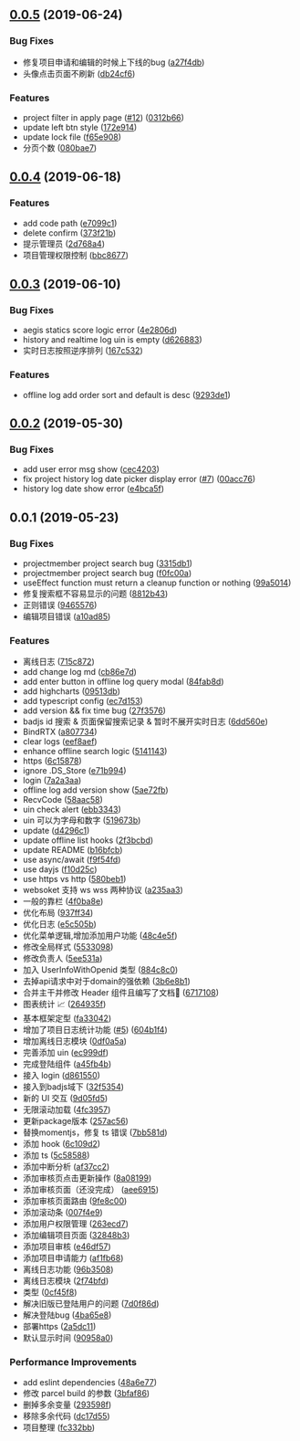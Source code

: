 ## [0.0.5](https://github.com/iv-web/wardmonitor/compare/v0.0.4...v0.0.5) (2019-06-24)


### Bug Fixes

* 修复项目申请和编辑的时候上下线的bug ([a27f4db](https://github.com/iv-web/wardmonitor/commit/a27f4db))
* 头像点击页面不刷新 ([db24cf6](https://github.com/iv-web/wardmonitor/commit/db24cf6))


### Features

* project filter in apply page ([#12](https://github.com/iv-web/wardmonitor/issues/12)) ([0312b66](https://github.com/iv-web/wardmonitor/commit/0312b66))
* update left btn style ([172e914](https://github.com/iv-web/wardmonitor/commit/172e914))
* update lock file ([f65e908](https://github.com/iv-web/wardmonitor/commit/f65e908))
* 分页个数 ([080bae7](https://github.com/iv-web/wardmonitor/commit/080bae7))



## [0.0.4](https://github.com/iv-web/wardmonitor/compare/v0.0.3...v0.0.4) (2019-06-18)


### Features

* add code path ([e7099c1](https://github.com/iv-web/wardmonitor/commit/e7099c1))
* delete confirm ([373f21b](https://github.com/iv-web/wardmonitor/commit/373f21b))
* 提示管理员 ([2d768a4](https://github.com/iv-web/wardmonitor/commit/2d768a4))
* 项目管理权限控制 ([bbc8677](https://github.com/iv-web/wardmonitor/commit/bbc8677))



## [0.0.3](https://github.com/iv-web/wardmonitor/compare/0.0.2...0.0.3) (2019-06-10)


### Bug Fixes

* aegis statics score logic error ([4e2806d](https://github.com/iv-web/wardmonitor/commit/4e2806d))
* history and realtime log uin is empty ([d626883](https://github.com/iv-web/wardmonitor/commit/d626883))
* 实时日志按照逆序排列 ([167c532](https://github.com/iv-web/wardmonitor/commit/167c532))


### Features

* offline log add order sort and default is desc ([9293de1](https://github.com/iv-web/wardmonitor/commit/9293de1))



## [0.0.2](https://github.com/iv-web/wardmonitor/compare/v0.1.0...v0.0.2) (2019-05-30)


### Bug Fixes

* add user error msg show ([cec4203](https://github.com/iv-web/wardmonitor/commit/cec4203))
* fix project history log date picker display error ([#7](https://github.com/iv-web/wardmonitor/issues/7)) ([00acc76](https://github.com/iv-web/wardmonitor/commit/00acc76))
* history log date show error ([e4bca5f](https://github.com/iv-web/wardmonitor/commit/e4bca5f))



## 0.0.1 (2019-05-23)


### Bug Fixes

* projectmember project search bug ([3315db1](https://github.com/iv-web/wardmonitor/commit/3315db1))
* projectmember project search bug ([f0fc00a](https://github.com/iv-web/wardmonitor/commit/f0fc00a))
* useEffect function must return a cleanup function or nothing ([99a5014](https://github.com/iv-web/wardmonitor/commit/99a5014))
* 修复搜索框不容易显示的问题 ([8812b43](https://github.com/iv-web/wardmonitor/commit/8812b43))
* 正则错误 ([9465576](https://github.com/iv-web/wardmonitor/commit/9465576))
* 编辑项目错误 ([a10ad85](https://github.com/iv-web/wardmonitor/commit/a10ad85))


### Features

*  离线日志 ([715c872](https://github.com/iv-web/wardmonitor/commit/715c872))
* add change log md ([cb86e7d](https://github.com/iv-web/wardmonitor/commit/cb86e7d))
* add enter button in offline log query modal ([84fab8d](https://github.com/iv-web/wardmonitor/commit/84fab8d))
* add highcharts ([09513db](https://github.com/iv-web/wardmonitor/commit/09513db))
* add typescript config ([ec7d153](https://github.com/iv-web/wardmonitor/commit/ec7d153))
* add version && fix time  bug ([27f3576](https://github.com/iv-web/wardmonitor/commit/27f3576))
* badjs id 搜索 & 页面保留搜索记录 & 暂时不展开实时日志 ([6dd560e](https://github.com/iv-web/wardmonitor/commit/6dd560e))
* BindRTX ([a807734](https://github.com/iv-web/wardmonitor/commit/a807734))
* clear logs ([eef8aef](https://github.com/iv-web/wardmonitor/commit/eef8aef))
* enhance offline search logic ([5141143](https://github.com/iv-web/wardmonitor/commit/5141143))
* https ([6c15878](https://github.com/iv-web/wardmonitor/commit/6c15878))
* ignore .DS_Store ([e71b994](https://github.com/iv-web/wardmonitor/commit/e71b994))
* login ([7a2a3aa](https://github.com/iv-web/wardmonitor/commit/7a2a3aa))
* offline log add version show ([5ae72fb](https://github.com/iv-web/wardmonitor/commit/5ae72fb))
* RecvCode ([58aac58](https://github.com/iv-web/wardmonitor/commit/58aac58))
* uin check alert ([ebb3343](https://github.com/iv-web/wardmonitor/commit/ebb3343))
* uin 可以为字母和数字 ([519673b](https://github.com/iv-web/wardmonitor/commit/519673b))
* update ([d4296c1](https://github.com/iv-web/wardmonitor/commit/d4296c1))
* update offline list hooks ([2f3bcbd](https://github.com/iv-web/wardmonitor/commit/2f3bcbd))
* update README ([b16bfcb](https://github.com/iv-web/wardmonitor/commit/b16bfcb))
* use async/await ([f9f54fd](https://github.com/iv-web/wardmonitor/commit/f9f54fd))
* use dayjs ([f10d25c](https://github.com/iv-web/wardmonitor/commit/f10d25c))
* use https vs http ([580beb1](https://github.com/iv-web/wardmonitor/commit/580beb1))
* websoket 支持 ws wss 两种协议 ([a235aa3](https://github.com/iv-web/wardmonitor/commit/a235aa3))
* 一般的靠栏 ([4f0ba8e](https://github.com/iv-web/wardmonitor/commit/4f0ba8e))
* 优化布局 ([937ff34](https://github.com/iv-web/wardmonitor/commit/937ff34))
* 优化日志 ([e5c505b](https://github.com/iv-web/wardmonitor/commit/e5c505b))
* 优化菜单逻辑,增加添加用户功能 ([48c4e5f](https://github.com/iv-web/wardmonitor/commit/48c4e5f))
* 修改全局样式 ([5533098](https://github.com/iv-web/wardmonitor/commit/5533098))
* 修改负责人 ([5ee531a](https://github.com/iv-web/wardmonitor/commit/5ee531a))
* 加入 UserInfoWithOpenid 类型 ([884c8c0](https://github.com/iv-web/wardmonitor/commit/884c8c0))
* 去掉api请求中对于domain的强依赖 ([3b6e8b1](https://github.com/iv-web/wardmonitor/commit/3b6e8b1))
* 合并主干并修改 Header 组件且编写了文档👏 ([6717108](https://github.com/iv-web/wardmonitor/commit/6717108))
* 图表统计 📈 ([264935f](https://github.com/iv-web/wardmonitor/commit/264935f))
* 基本框架定型 ([fa33042](https://github.com/iv-web/wardmonitor/commit/fa33042))
* 增加了项目日志统计功能 ([#5](https://github.com/iv-web/wardmonitor/issues/5)) ([604b1f4](https://github.com/iv-web/wardmonitor/commit/604b1f4))
* 增加离线日志模块 ([0df0a5a](https://github.com/iv-web/wardmonitor/commit/0df0a5a))
* 完善添加 uin ([ec999df](https://github.com/iv-web/wardmonitor/commit/ec999df))
* 完成登陆组件 ([a45fb4b](https://github.com/iv-web/wardmonitor/commit/a45fb4b))
* 接入 login ([d861550](https://github.com/iv-web/wardmonitor/commit/d861550))
* 接入到badjs域下 ([32f5354](https://github.com/iv-web/wardmonitor/commit/32f5354))
* 新的 UI 交互 ([9d05fd5](https://github.com/iv-web/wardmonitor/commit/9d05fd5))
* 无限滚动加载 ([4fc3957](https://github.com/iv-web/wardmonitor/commit/4fc3957))
* 更新package版本 ([257ac56](https://github.com/iv-web/wardmonitor/commit/257ac56))
* 替换momentjs，修复 ts 错误 ([7bb581d](https://github.com/iv-web/wardmonitor/commit/7bb581d))
* 添加 hook ([6c109d2](https://github.com/iv-web/wardmonitor/commit/6c109d2))
* 添加 ts ([5c58588](https://github.com/iv-web/wardmonitor/commit/5c58588))
* 添加中断分析 ([af37cc2](https://github.com/iv-web/wardmonitor/commit/af37cc2))
* 添加审核页点击更新操作 ([8a08199](https://github.com/iv-web/wardmonitor/commit/8a08199))
* 添加审核页面（还没完成） ([aee6915](https://github.com/iv-web/wardmonitor/commit/aee6915))
* 添加审核页面路由 ([9fe8c00](https://github.com/iv-web/wardmonitor/commit/9fe8c00))
* 添加滚动条 ([007f4e9](https://github.com/iv-web/wardmonitor/commit/007f4e9))
* 添加用户权限管理 ([263ecd7](https://github.com/iv-web/wardmonitor/commit/263ecd7))
* 添加编辑项目页面 ([32848b3](https://github.com/iv-web/wardmonitor/commit/32848b3))
* 添加项目审核 ([e46df57](https://github.com/iv-web/wardmonitor/commit/e46df57))
* 添加项目申请能力 ([af1fb68](https://github.com/iv-web/wardmonitor/commit/af1fb68))
* 离线日志功能 ([96b3508](https://github.com/iv-web/wardmonitor/commit/96b3508))
* 离线日志模块 ([2f74bfd](https://github.com/iv-web/wardmonitor/commit/2f74bfd))
* 类型 ([0cf45f8](https://github.com/iv-web/wardmonitor/commit/0cf45f8))
* 解决旧版已登陆用户的问题 ([7d0f86d](https://github.com/iv-web/wardmonitor/commit/7d0f86d))
* 解决登陆bug ([4ba65e8](https://github.com/iv-web/wardmonitor/commit/4ba65e8))
* 部署https ([2a5dc11](https://github.com/iv-web/wardmonitor/commit/2a5dc11))
* 默认显示时间 ([90958a0](https://github.com/iv-web/wardmonitor/commit/90958a0))


### Performance Improvements

* add eslint dependencies ([48a6e77](https://github.com/iv-web/wardmonitor/commit/48a6e77))
* 修改 parcel build 的参数 ([3bfaf86](https://github.com/iv-web/wardmonitor/commit/3bfaf86))
* 删掉多余变量 ([293598f](https://github.com/iv-web/wardmonitor/commit/293598f))
* 移除多余代码 ([dc17d55](https://github.com/iv-web/wardmonitor/commit/dc17d55))
* 项目整理 ([fc332bb](https://github.com/iv-web/wardmonitor/commit/fc332bb))



